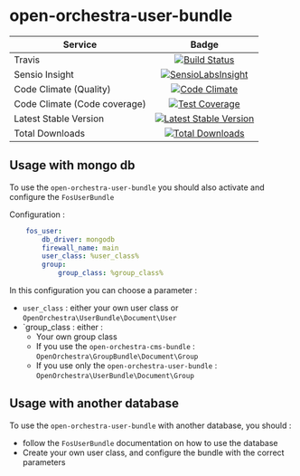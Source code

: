 # open-orchestra-user-bundle

| Service       | Badge         |
| ------------- |:-------------:|
| Travis | [![Build Status](https://travis-ci.org/open-orchestra/open-orchestra-user-bundle.svg?branch=1.1)](https://travis-ci.org/open-orchestra/open-orchestra-user-bundle) |
| Sensio Insight | [![SensioLabsInsight](https://insight.sensiolabs.com/projects/9fb35126-d98c-41d6-9a90-ad9fa269aa60/big.png)](https://insight.sensiolabs.com/projects/9fb35126-d98c-41d6-9a90-ad9fa269aa60) |
| Code Climate (Quality) | [![Code Climate](https://codeclimate.com/github/open-orchestra/open-orchestra-user-bundle/badges/gpa.svg)](https://codeclimate.com/github/open-orchestra/open-orchestra-user-bundle) |
| Code Climate (Code coverage) | [![Test Coverage](https://codeclimate.com/github/open-orchestra/open-orchestra-user-bundle/badges/coverage.svg)](https://codeclimate.com/github/open-orchestra/open-orchestra-user-bundle/coverage) |
| Latest Stable Version | [![Latest Stable Version](https://poser.pugx.org/open-orchestra/open-orchestra-user-bundle/v/stable)](https://packagist.org/packages/open-orchestra/open-orchestra-user-bundle) |
| Total Downloads | [![Total Downloads](https://poser.pugx.org/open-orchestra/open-orchestra-user-bundle/downloads)](https://packagist.org/packages/open-orchestra/open-orchestra-user-bundle) |

## Usage with mongo db

To use the `open-orchestra-user-bundle` you should also activate and configure the `FosUserBundle`

Configuration :

``` yaml
    fos_user:
        db_driver: mongodb
        firewall_name: main
        user_class: %user_class%
        group:
            group_class: %group_class%
```

In this configuration you can choose a parameter :

 - `user_class` : either your own user class or `OpenOrchestra\UserBundle\Document\User`
 - `group_class : either :
   - Your own group class
   - If you use the `open-orchestra-cms-bundle` : `OpenOrchestra\GroupBundle\Document\Group`
   - If you use only the `open-orchestra-user-bundle` : `OpenOrchestra\UserBundle\Document\Group`

## Usage with another database

To use the `open-orchestra-user-bundle` with another database, you should :

 - follow the `FosUserBundle` documentation on how to use the database
 - Create your own user class, and configure the bundle with the correct parameters
